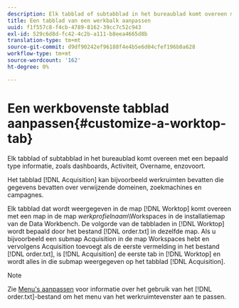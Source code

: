 ```yaml
---
description: Elk tabblad of subtabblad in het bureaublad komt overeen met een bepaald type informatie, zoals dashboards, Activiteit, Overname, enzovoort.
title: Een tabblad van een werkbalk aanpassen
uuid: f1f557c8-f4cb-4789-8162-39cc7c52c943
exl-id: 529c6d8d-fc42-4c2b-a111-b8eea4665d8b
translation-type: tm+mt
source-git-commit: d9df90242ef96188f4e4b5e6d04cfef196b0a628
workflow-type: tm+mt
source-wordcount: '162'
ht-degree: 0%

---
```


# Een werkbovenste tabblad aanpassen{#customize-a-worktop-tab}

Elk tabblad of subtabblad in het bureaublad komt overeen met een bepaald type informatie, zoals dashboards, Activiteit, Overname, enzovoort.

Het tabblad [!DNL Acquisition] kan bijvoorbeeld werkruimten bevatten die gegevens bevatten over verwijzende domeinen, zoekmachines en campagnes.

Elk tabblad dat wordt weergegeven in de map [!DNL Worktop] komt overeen met een map in de map *werkprofielnaam*\Workspaces in de installatiemap van de Data Workbench. De volgorde van de tabbladen in [!DNL Worktop] wordt bepaald door het bestand [!DNL order.txt] in dezelfde map. Als u bijvoorbeeld een submap Acquisition in de map Workspaces hebt en vervolgens Acquisition toevoegt als de eerste vermelding in het bestand [!DNL order.txt], is [!DNL Acquisition] de eerste tab in [!DNL Worktop] en wordt alles in die submap weergegeven op het tabblad [!DNL Acquisition].

>[!NOTE]
>
>Zie [Menu&#39;s aanpassen](../../../../home/c-get-started/c-intf-anlys-ftrs/c-ctm-menus/c-ctm-menus.md#concept-93d4c09cb7f34cd293b7b64fba1cf894) voor informatie over het gebruik van het [!DNL order.txt]-bestand om het menu van het werkruimtevenster aan te passen.

